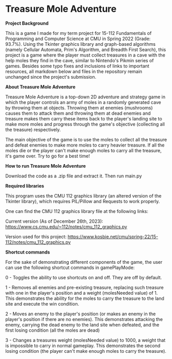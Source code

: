 ﻿# Treasure Mole Adventure

**Project Background**

This is a game I made for my term project for 15-112 Fundamentals of Programming and Computer Science at CMU in Spring 2022 (Grade: 93.7%). Using the Tkinter graphics library and graph-based algorithms (namely Cellular Automata, Prim's Algorithm, and Breadth First Search), this project is a game where the player must collect treasures in a cave with the help moles they find in the cave, similar to Nintendo's Pikmin series of games. Besides some typo fixes and inclusions of links to important resources, all markdown below and files in the repository remain unchanged since the project's submission.

**About Treasure Mole Adventure**

Treasure Mole Adventure is a top-down 2D adventure and strategy game in which
the player controls an army of moles in a randomly generated cave by throwing
them at objects. Throwing them at enemies (mushrooms) causes them to attack
them and throwing them at dead enemies and treasure makes them carry these
items back to the player's landing site to make more moles and progress
through the game's objective (collecting all the treasure) respectively.

The main objective of the game is to use the moles to collect all the treasure
and defeat enemies to make more moles to carry heavier treasure. If all the
moles die or the player can't make enough moles to carry all the treasure, it's
game over. Try to go for a best time!

**How to run Treasure Mole Adventure**

Download the code as a .zip file and extract it. Then run main.py

**Required libraries**

This program uses the CMU 112 graphics library (an altered version of the Tkinter library), which requires PIL/Pillow and
Requests to work properly.

One can find the CMU 112 graphics library file at the following links:

Current version (As of December 26th, 2023): https://www.cs.cmu.edu/~112/notes/cmu_112_graphics.py

Version used for this project: https://www.kosbie.net/cmu/spring-22/15-112/notes/cmu_112_graphics.py

**Shortcut commands**

For the sake of demonstrating different components of the game, the user can
use the following shortcut commands in gamePlayMode:

0 - Toggles the ability to use shortcuts on and off. They are off by default.

1 - Removes all enemies and pre-existing treasure, replacing such treasure with
one in the player's position and a weight (molesNeeded value) of 1. This
demonstrates the ability for the moles to carry the treasure to the land site
and execute the win condition.

2 - Moves an enemy to the player's position (or makes an enemy in the player's
position if there are no enemies). This demonstrates attacking the enemy,
carrying the dead enemy to the land site when defeated, and the first losing
condition (all the moles are dead)

3 - Changes a treasures weight (molesNeeded value) to 1000, a weight that is
impossible to carry in normal gameplay. This demonstrates the second losing
condition (the player can't make enough moles to carry the treasure).
